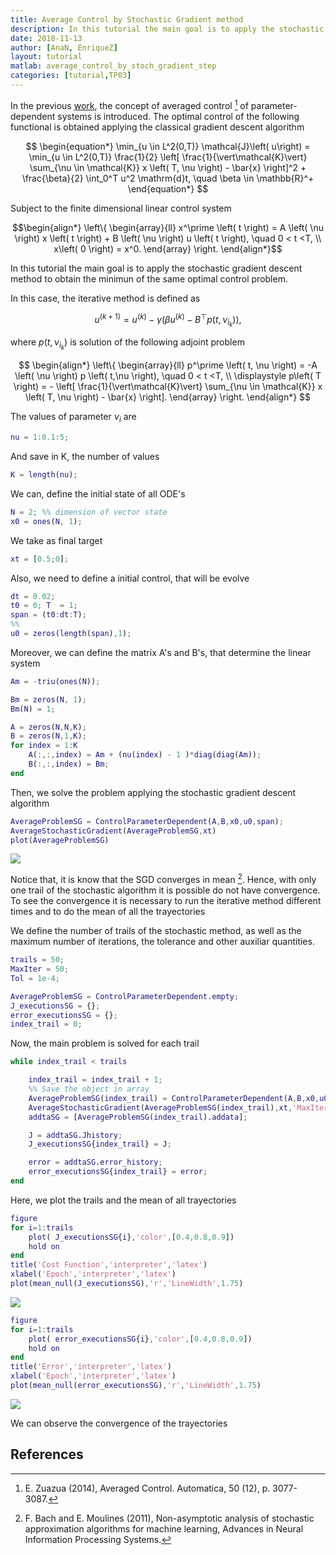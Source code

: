 ```yaml
---
title: Average Control by Stochastic Gradient method
description: In this tutorial the main goal is to apply the stochastic gradient descent method to obtain the minimun of the same optimal control problem.
date: 2018-11-13
author: [AnaN, EnriqueZ]
layout: tutorial
matlab: average_control_by_stoch_gradient_step
categories: [tutorial,TP03]
---
```


In the previous [work]({{site.url}}{{site.baseurl}}/tutorial/tp03/T0002), the concept of averaged control [^fn] of parameter-dependent systems is introduced. The optimal control of the following functional is obtained applying the classical gradient descent algorithm


$$ \begin{equation*} \min_{u \in L^2(0,T)} \mathcal{J}\left( u\right) = \min_{u \in L^2(0,T)} \frac{1}{2} \left[ \frac{1}{\vert\mathcal{K}\vert} \sum_{\nu \in \mathcal{K}} x \left( T, \nu \right) - \bar{x} \right]^2  + \frac{\beta}{2} \int_0^T u^2 \mathrm{d}t, \quad \beta \in \mathbb{R}^+ \end{equation*} $$


Subject to the finite dimensional linear control system


$$\begin{align*}  \left\{ \begin{array}{ll} x^\prime \left( t \right) = A \left( \nu \right) x \left( t \right) + B \left( \nu \right) u \left( t \right), \quad 0 < t <T, \\ x\left( 0 \right) = x^0. \end{array} \right. \end{align*}$$


In this tutorial the main goal is to apply the stochastic gradient descent method to obtain the minimun of the same optimal control problem.


In this case, the iterative method is defined as


$$\begin{equation*} u^{\left( k+1 \right)} = u^{\left( k \right)} - \gamma \left( \beta u^{\left( k \right)}- B^{\top}p \left( t,\nu_{i_k} \right) \right), \end{equation*} $$


where $p \left( t,\nu_{i_k} \right)$ is solution of the following adjoint problem


$$ \begin{align*} \left\{ \begin{array}{ll} p^\prime \left( t, \nu \right) = -A \left( \nu \right) p \left( t,\nu \right), \quad 0 < t <T, \\ \displaystyle p\left( T \right) = - \left[ \frac{1}{\vert\mathcal{K}\vert} \sum_{\nu \in \mathcal{K}} x \left( T, \nu \right) - \bar{x} \right]. \end{array} \right. \end{align*} $$


The values of parameter $\nu_i$ are

```matlab
nu = 1:0.1:5;
```


And save in K, the number of values

```matlab
K = length(nu);
```


We can, define the initial state of all ODE's

```matlab
N = 2; %% dimension of vector state
x0 = ones(N, 1);
```


We take as final target

```matlab
xt = [0.5;0];
```


Also, we need to define a initial control, that will be evolve

```matlab
dt = 0.02;
t0 = 0; T  = 1;
span = (t0:dt:T);
%%
u0 = zeros(length(span),1);
```


Moreover, we can define the matrix A's and B's, that determine the linear system

```matlab
Am = -triu(ones(N));
```

```matlab
Bm = zeros(N, 1);
Bm(N) = 1;
```

```matlab
A = zeros(N,N,K);
B = zeros(N,1,K);
for index = 1:K
    A(:,:,index) = Am + (nu(index) - 1 )*diag(diag(Am));
    B(:,:,index) = Bm;
end
```


Then, we solve the problem applying the stochastic gradient descent algorithm

```matlab
AverageProblemSG = ControlParameterDependent(A,B,x0,u0,span);
AverageStochasticGradient(AverageProblemSG,xt)
plot(AverageProblemSG)
```


![]({{site.url}}/{{site.baseurl}}/assets/imgs/TP03/T0002/copiaRM_01.png)

Notice that, it is know that the SGD converges in mean [^fn1]. Hence, with only one trail of the stochastic algorithm it is possible do not have convergence. To see the convergence it is necessary to run the iterative method different times and to do the mean of all the trayectories


We define the number of trails of the stochastic method, as well as the maximum number of iterations, the tolerance and other auxiliar quantities.

```matlab
trails = 50;
MaxIter = 50;
Tol = 1e-4;
```

```matlab
AverageProblemSG = ControlParameterDependent.empty;
J_executionsSG = {};
error_executionsSG = {};
index_trail = 0;
```


Now, the main problem is solved for each trail

```matlab
while index_trail < trails

    index_trail = index_trail + 1;
    %% Save the object in array
    AverageProblemSG(index_trail) = ControlParameterDependent(A,B,x0,u0,span);
    AverageStochasticGradient(AverageProblemSG(index_trail),xt,'MaxIter',MaxIter,'tol',Tol)
    addtaSG = [AverageProblemSG(index_trail).addata];

    J = addtaSG.Jhistory;
    J_executionsSG{index_trail} = J;

    error = addtaSG.error_history;
    error_executionsSG{index_trail} = error;
end
```


Here, we plot the trails and the mean of all trayectories

```matlab
figure
for i=1:trails
    plot( J_executionsSG{i},'color',[0.4,0.8,0.9])
    hold on
end
title('Cost Function','interpreter','latex')
xlabel('Epoch','interpreter','latex')
plot(mean_null(J_executionsSG),'r','LineWidth',1.75)
```


![]({{site.url}}/{{site.baseurl}}/assets/imgs/TP03/T0002/copiaRM_02.png)


```matlab
figure
for i=1:trails
    plot( error_executionsSG{i},'color',[0.4,0.8,0.9])
    hold on
end
title('Error','interpreter','latex')
xlabel('Epoch','interpreter','latex')
plot(mean_null(error_executionsSG),'r','LineWidth',1.75)
```


![]({{site.url}}/{{site.baseurl}}/assets/imgs/TP03/T0002/copiaRM_03.png)

We can observe the convergence of the trayectories

## References


[^fn]:  E. Zuazua (2014), Averaged Control. Automatica, 50 (12), p. 3077-3087.


[^fn1]: F. Bach and E. Moulines (2011), Non-asymptotic analysis of stochastic approximation algorithms for machine learning, Advances in Neural Information Processing Systems.


